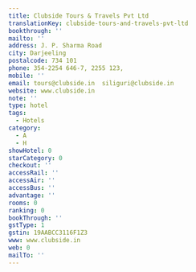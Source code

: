 ```yaml
---
title: Clubside Tours & Travels Pvt Ltd
translationKey: clubside-tours-and-travels-pvt-ltd
bookthrough: ''
mailto: ''
address: J. P. Sharma Road
city: Darjeeling
postalcode: 734 101
phone: 354-2254 646-7, 2255 123,
mobile: ''
email: tours@clubside.in  siliguri@clubside.in
website: www.clubside.in
note: ''
type: hotel
tags:
  - Hotels
category:
  - A
  - H
showHotel: 0
starCategory: 0
checkout: ''
accessRail: ''
accessAir: ''
accessBus: ''
advantage: ''
rooms: 0
ranking: 0
bookThrough: ''
gstType: 1
gstin: 19AABCC3116F1Z3
www: www.clubside.in
web: 0
mailTo: ''
---
```













